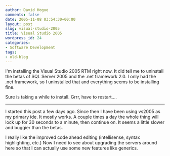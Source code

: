 ```yaml
---
author: David Hogue
comments: false
date: 2005-11-08 03:54:30+00:00
layout: post
slug: visual-studio-2005
title: Visual Studio 2005
wordpress_id: 24
categories:
- Software Development
tags:
- old-blog
---
```


I'm installing the Visual Studio 2005 RTM right now.  It did tell me to uninstall the betas of SQL Server 2005 and the .net framework 2.0.  I only had the .net framework, so I uninstalled that and everything seems to be installing fine.

Sure is taking a while to install.   Grrr, have to restart....



* * *



I started this post a few days ago.  Since then I have been using vs2005 as my primary ide.  It mostly works.  A couple times a day the whole thing will lock up for 30 seconds to a minute, then continue on.  It seems a little slower and buggier than the betas.

I really like the improved code ahead editing (intellisense, syntax highlighting, etc.)  Now I need to see about upgrading the servers around here so that I can actually use some new features like generics.
